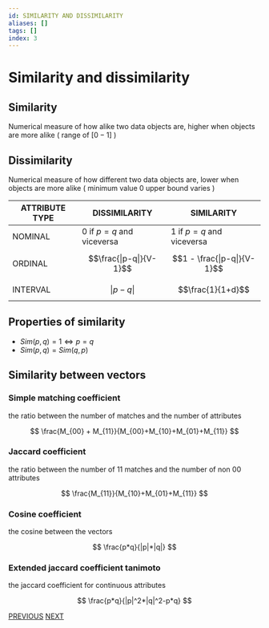 ```yaml
---
id: SIMILARITY AND DISSIMILARITY
aliases: []
tags: []
index: 3
---
```


# Similarity and dissimilarity

## Similarity

Numerical measure of how alike two data objects are, higher when objects are more alike ( range of $[0-1]$ )

## Dissimilarity

Numerical measure of how different two data objects are, lower when objects are more alike ( minimum value  $0$ upper bound varies )

| ATTRIBUTE TYPE | DISSIMILARITY | SIMILARITY |
| ---- | ---- | ---- |
| NOMINAL | $0$ if $p=q$ and viceversa | $1$ if $p=q$ and viceversa |
| ORDINAL | $$\frac{\|p-q\|}{V-1}$$ | $$1 - \frac{\|p-q\|}{V-1}$$ |
| INTERVAL | $$\|p-q\|$$ | $$\frac{1}{1+d}$$ |

## Properties of similarity

- $Sim(p, q) = 1 \iff p = q$
- $Sim(p, q) = Sim(q, p)$

## Similarity between vectors

### Simple matching coefficient

the ratio between the number of matches and the number of attributes

$$
\frac{M_{00} + M_{11}}{M_{00}+M_{10}+M_{01}+M_{11}}
$$
### Jaccard coefficient

the ratio between the number of $11$ matches and the number of non $00$ attributes

$$
\frac{M_{11}}{M_{10}+M_{01}+M_{11}}
$$
### Cosine coefficient

the cosine between the vectors

$$
\frac{p*q}{|p|*|q|}
$$
### Extended jaccard coefficient tanimoto

the jaccard coefficient for continuous attributes

$$
\frac{p*q}{|p|^2*|q|^2-p*q}
$$

[PREVIOUS](datamining/preprocessing/type_conversions.md) [NEXT](datamining/preprocessing/distances.md)
